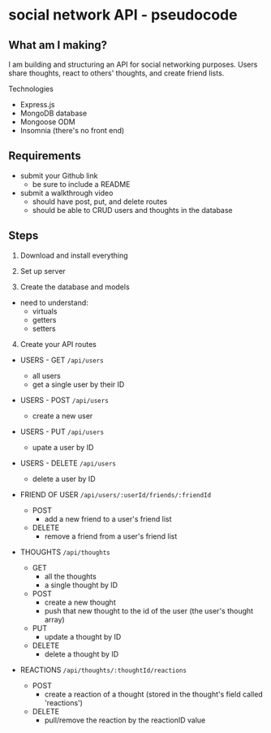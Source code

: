 # social network API - pseudocode

## What am I making? 
I am building and structuring an API for social networking purposes. Users share thoughts, react to others' thoughts, and create friend lists. 

Technologies 
- Express.js 
- MongoDB database 
- Mongoose ODM 
- Insomnia (there's no front end) 

## Requirements 
- submit your Github link 
    - be sure to include a README 
- submit a walkthrough video 
    - should have post, put, and delete routes 
    - should be able to CRUD users and thoughts in the database

## Steps 
1. Download and install everything 

2. Set up server 

3. Create the database and models 
- need to understand: 
    - virtuals 
    - getters 
    - setters 

4. Create your API routes 
- USERS - GET `/api/users`
    - all users 
    - get a single user by their ID 
- USERS - POST `/api/users`
    - create a new user 
- USERS - PUT `/api/users`
    - upate a user by ID 
- USERS - DELETE `/api/users`
    - delete a user by ID 

- FRIEND OF USER `/api/users/:userId/friends/:friendId`
    - POST 
        - add a new friend to a user's friend list 
    - DELETE 
        - remove a friend from a user's friend list 

- THOUGHTS  `/api/thoughts`
    - GET 
        - all the thoughts 
        - a single thought by ID 
    - POST 
        - create a new thought 
        - push that new thought to the id of the user (the user's thought array)
    - PUT 
        - update a thought by ID 
    - DELETE 
        - delete a thought by ID 

- REACTIONS `/api/thoughts/:thoughtId/reactions`
    - POST 
        - create a reaction of a thought (stored in the thought's field called 'reactions')
    - DELETE 
        - pull/remove the reaction by the reactionID value 